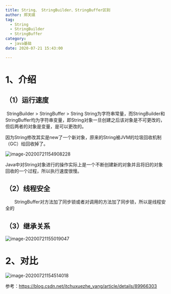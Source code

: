 ```yaml
---
title: String、 StringBuilder、StringBuffer区别
author: 郑天祺
tag:
  - String
  - StringBuilder
  - StringBuffer
category:
  - java基础
date: 2020-07-21 15:43:00

---
```


# 1、介绍

## （1）运行速度

​		StringBuilder > StringBuffer > String
​		String为字符串常量，而StringBuilder和StringBuffer均为字符串变量，即String对象一旦创建之后该对象是不可更改的，但后两者的对象是变量，是可以更改的。

​		因为String修改其实是new了一个新对象，原来的String被JVM的垃圾回收机制（GC）给回收掉了。

![image-20200721154908228](/assets/images/StringUpdate.png)

​		Java中对String对象进行的操作实际上是一个不断创建新的对象并且将旧的对象回收的一个过程，所以执行速度很慢。

## （2）线程安全

　　StringBuffer对方法加了同步锁或者对调用的方法加了同步锁，所以是线程安全的

## （3）继承关系

![image-20200721155019047](/assets/images/StringStringBuilderStringBuffer.png)

# 2、对比

![image-20200721154514018](/assets/images/StringBuilder.png)



参考：https://blog.csdn.net/itchuxuezhe_yang/article/details/89966303
